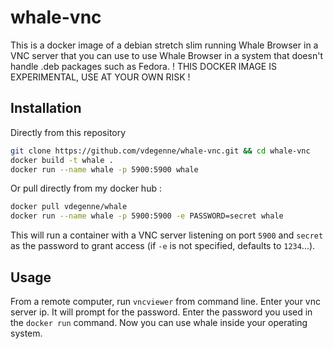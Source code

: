 # whale-vnc

This is a docker image of a debian stretch slim running Whale Browser in a VNC server that you can use to use Whale Browser in a system that doesn't handle .deb packages such as Fedora.
! THIS DOCKER IMAGE IS EXPERIMENTAL, USE AT YOUR OWN RISK !

## Installation

Directly from this repository

```bash
git clone https://github.com/vdegenne/whale-vnc.git && cd whale-vnc
docker build -t whale .
docker run --name whale -p 5900:5900 whale
```

Or pull directly from my docker hub :

```bash
docker pull vdegenne/whale
docker run --name whale -p 5900:5900 -e PASSWORD=secret whale
```

This will run a container with a VNC server listening on port `5900` and `secret` as the password to grant access (if `-e` is not specified, defaults to `1234`...).


## Usage

From a remote computer, run `vncviewer` from command line. Enter your vnc server ip. It will prompt for the password. Enter the password you used in the `docker run` command. Now you can use whale inside your operating system.